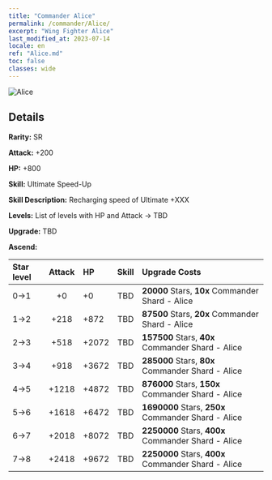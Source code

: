 ```yaml
---
title: "Commander Alice"
permalink: /commander/Alice/
excerpt: "Wing Fighter Alice"
last_modified_at: 2023-07-14
locale: en
ref: "Alice.md"
toc: false
classes: wide
---
```



 ![Alice](/images/commander/actor_debris_3.png)

## Details

 **Rarity:** SR 

 **Attack:** +200

 **HP:** +800

 **Skill:** Ultimate Speed-Up

 **Skill Description:**  Recharging speed of Ultimate +XXX

 **Levels:**  List of levels with HP and Attack -> TBD

 **Upgrade:**  TBD

 **Ascend:**  

  |  Star level | Attack | HP |  Skill | Upgrade Costs |
  |:------|:----:|:------|:-------:|:-------------------|
  | 0->1  | +0  | +0  | TBD  | **20000** Stars, **10x** Commander Shard - Alice |
  | 1->2  | +218  | +872  | TBD  | **87500** Stars, **20x** Commander Shard - Alice |
  | 2->3  | +518  | +2072  | TBD  | **157500** Stars, **40x** Commander Shard - Alice |
  | 3->4  | +918  | +3672  | TBD  | **285000** Stars, **80x** Commander Shard - Alice |
  | 4->5  | +1218  | +4872  | TBD  | **876000** Stars, **150x** Commander Shard - Alice |
  | 5->6  | +1618  | +6472  | TBD  | **1690000** Stars, **250x** Commander Shard - Alice |
  | 6->7  | +2018  | +8072  | TBD  | **2250000** Stars, **400x** Commander Shard - Alice |
  | 7->8  | +2418  | +9672  | TBD  | **2250000** Stars, **400x** Commander Shard - Alice |

